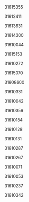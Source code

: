 31615355

31612411

31613631

31614300

31610044

31615153

31610272

31615070

31608600

31610331

31610042

31610356

31610184

31610128

31610131

31610287

31610267

31610071

31610053

31610237

31610342

